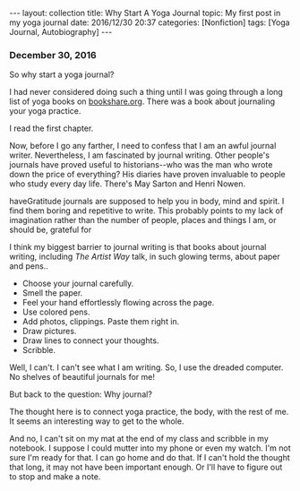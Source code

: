 --- layout: collection title: Why Start A Yoga Journal topic: My first
post in my yoga journal date: 2016/12/30 20:37 categories: [Nonfiction]
tags: [Yoga Journal, Autobiography] ---

### December 30, 2016

So why start a yoga journal?

I had never considered doing such a thing until I was going through a long list
of yoga books on [bookshare.org](http://bookshare.org/). There was a
book about journaling your yoga practice.

I read the first chapter.

Now, before I go any farther, I need to confess that I am an awful
journal writer. Nevertheless, I am fascinated by journal writing. Other
people's journals have proved useful to historians--who was the man who
wrote down the price of everything? His diaries have proven invaluable
to people who study every day life. There's May Sarton and Henri Nowen.

 haveGratitude journals are supposed to help you in body, mind and spirit.
 I find them boring and repetitive to write. This probably points to my
 lack of imagination rather than the number of people, places and things
 I am, or should be, grateful for

I think my biggest barrier to journal writing is that books about journal
writing, including *The Artist Way* talk, in such glowing terms, about paper
and pens..

* Choose your journal carefully.
* Smell the paper.
* Feel your hand effortlessly flowing across the page.
* Use colored pens.
* Add photos, clippings. Paste them right in.
* Draw pictures.
* Draw lines to connect your thoughts.
* Scribble.

Well, I can't. I can't see what I am writing. So, I use the dreaded computer.
No shelves of beautiful journals for me!

But back to the question: Why journal?

The thought here is to connect yoga practice, the body, with the rest of me. It
seems an interesting way to get to the whole.

And no, I can't sit on my mat at the end of my class and scribble in my
notebook. I suppose I could mutter into my phone or even my watch. I'm not sure
I'm ready for that. I can go home and do that. If I can't hold the thought that
long, it may not have been important enough. Or I'll have to figure out to stop
and make a note.
